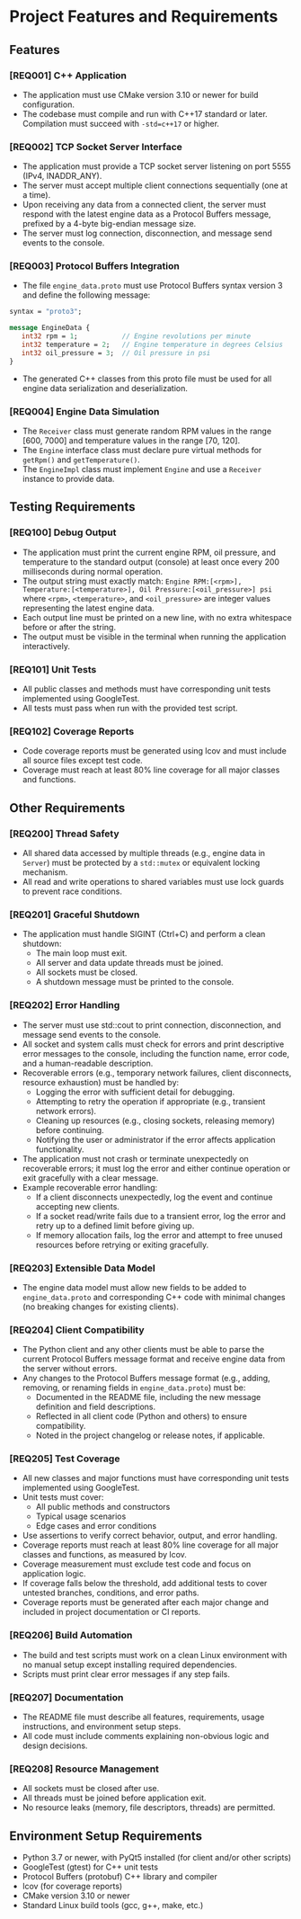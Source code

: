 

# Project Features and Requirements 

## Features

### [REQ001] C++ Application
- The application must use CMake version 3.10 or newer for build configuration.
- The codebase must compile and run with C++17 standard or later. Compilation must succeed with `-std=c++17` or higher.

### [REQ002] TCP Socket Server Interface
- The application must provide a TCP socket server listening on port 5555 (IPv4, INADDR_ANY).
- The server must accept multiple client connections sequentially (one at a time).
- Upon receiving any data from a connected client, the server must respond with the latest engine data as a Protocol Buffers message, prefixed by a 4-byte big-endian message size.
- The server must log connection, disconnection, and message send events to the console.

### [REQ003] Protocol Buffers Integration
- The file `engine_data.proto` must use Protocol Buffers syntax version 3 and define the following message:

```proto
syntax = "proto3";

message EngineData {
   int32 rpm = 1;           // Engine revolutions per minute
   int32 temperature = 2;   // Engine temperature in degrees Celsius
   int32 oil_pressure = 3;  // Oil pressure in psi
}
```

- The generated C++ classes from this proto file must be used for all engine data serialization and deserialization.

### [REQ004] Engine Data Simulation
- The `Receiver` class must generate random RPM values in the range [600, 7000] and temperature values in the range [70, 120].
- The `Engine` interface class must declare pure virtual methods for `getRpm()` and `getTemperature()`.
- The `EngineImpl` class must implement `Engine` and use a `Receiver` instance to provide data.

## Testing Requirements

### [REQ100] Debug Output
- The application must print the current engine RPM, oil pressure, and temperature to the standard output (console) at least once every 200 milliseconds during normal operation.
- The output string must exactly match:
   `Engine RPM:[<rpm>], Temperature:[<temperature>], Oil Pressure:[<oil_pressure>] psi`
   where `<rpm>`, `<temperature>`, and `<oil_pressure>` are integer values representing the latest engine data.
- Each output line must be printed on a new line, with no extra whitespace before or after the string.
- The output must be visible in the terminal when running the application interactively.

### [REQ101] Unit Tests
- All public classes and methods must have corresponding unit tests implemented using GoogleTest.
- All tests must pass when run with the provided test script.

### [REQ102] Coverage Reports
- Code coverage reports must be generated using lcov and must include all source files except test code.
- Coverage must reach at least 80% line coverage for all major classes and functions.

## Other Requirements

### [REQ200] Thread Safety
- All shared data accessed by multiple threads (e.g., engine data in `Server`) must be protected by a `std::mutex` or equivalent locking mechanism.
- All read and write operations to shared variables must use lock guards to prevent race conditions.

### [REQ201] Graceful Shutdown
- The application must handle SIGINT (Ctrl+C) and perform a clean shutdown:
   - The main loop must exit.
   - All server and data update threads must be joined.
   - All sockets must be closed.
   - A shutdown message must be printed to the console.

### [REQ202] Error Handling
- The server must use std::cout to print connection, disconnection, and message send events to the console.
- All socket and system calls must check for errors and print descriptive error messages to the console, including the function name, error code, and a human-readable description.
- Recoverable errors (e.g., temporary network failures, client disconnects, resource exhaustion) must be handled by:
   - Logging the error with sufficient detail for debugging.
   - Attempting to retry the operation if appropriate (e.g., transient network errors).
   - Cleaning up resources (e.g., closing sockets, releasing memory) before continuing.
   - Notifying the user or administrator if the error affects application functionality.
- The application must not crash or terminate unexpectedly on recoverable errors; it must log the error and either continue operation or exit gracefully with a clear message.
- Example recoverable error handling:
   - If a client disconnects unexpectedly, log the event and continue accepting new clients.
   - If a socket read/write fails due to a transient error, log the error and retry up to a defined limit before giving up.
   - If memory allocation fails, log the error and attempt to free unused resources before retrying or exiting gracefully.

### [REQ203] Extensible Data Model
- The engine data model must allow new fields to be added to `engine_data.proto` and corresponding C++ code with minimal changes (no breaking changes for existing clients).

### [REQ204] Client Compatibility
- The Python client and any other clients must be able to parse the current Protocol Buffers message format and receive engine data from the server without errors.
- Any changes to the Protocol Buffers message format (e.g., adding, removing, or renaming fields in `engine_data.proto`) must be:
   - Documented in the README file, including the new message definition and field descriptions.
   - Reflected in all client code (Python and others) to ensure compatibility.
   - Noted in the project changelog or release notes, if applicable.

### [REQ205] Test Coverage
- All new classes and major functions must have corresponding unit tests implemented using GoogleTest.
- Unit tests must cover:
   - All public methods and constructors
   - Typical usage scenarios
   - Edge cases and error conditions
- Use assertions to verify correct behavior, output, and error handling.
- Coverage reports must reach at least 80% line coverage for all major classes and functions, as measured by lcov.
- Coverage measurement must exclude test code and focus on application logic.
- If coverage falls below the threshold, add additional tests to cover untested branches, conditions, and error paths.
- Coverage reports must be generated after each major change and included in project documentation or CI reports.

### [REQ206] Build Automation
- The build and test scripts must work on a clean Linux environment with no manual setup except installing required dependencies.
- Scripts must print clear error messages if any step fails.

### [REQ207] Documentation
- The README file must describe all features, requirements, usage instructions, and environment setup steps.
- All code must include comments explaining non-obvious logic and design decisions.

### [REQ208] Resource Management
- All sockets must be closed after use.
- All threads must be joined before application exit.
- No resource leaks (memory, file descriptors, threads) are permitted.

## Environment Setup Requirements

- Python 3.7 or newer, with PyQt5 installed (for client and/or other scripts)
- GoogleTest (gtest) for C++ unit tests
- Protocol Buffers (protobuf) C++ library and compiler
- lcov (for coverage reports)
- CMake version 3.10 or newer
- Standard Linux build tools (gcc, g++, make, etc.)
